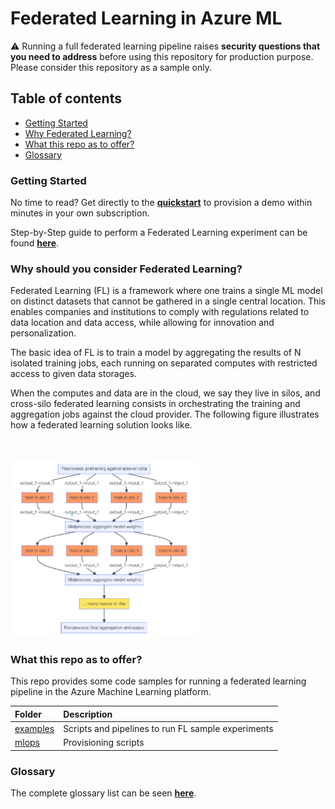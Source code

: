 # Federated Learning in Azure ML

:warning: Running a full federated learning pipeline raises **security questions that you need to address** before using this repository for production purpose. Please consider this repository as a sample only.


## Table of contents

- [Getting Started](#getting-started)
- [Why Federated Learning?](#why-should-you-consider-federated-learning)
- [What this repo as to offer?](#what-this-repo-as-to-offer)
- [Glossary](#glossary)

### Getting Started

No time to read? Get directly to the [**quickstart**](./quickstart.md) to provision a demo within minutes in your own subscription.

Step-by-Step guide to perform a Federated Learning experiment can be found [**here**](./guide.md).

### Why should you consider Federated Learning?

Federated Learning (FL) is a framework where one trains a single ML model on distinct datasets that cannot be gathered in a single central location. This enables companies and institutions to comply with regulations related to data location and data access, while allowing for innovation and personalization.

The basic idea of FL is to train a model by aggregating the results of N isolated training jobs, each running on separated computes with restricted access to given data storages. 

When the computes and data are in the cloud, we say they live in silos, and cross-silo federated learning consists in orchestrating the training and aggregation jobs against the cloud provider. The following figure illustrates how a federated learning solution looks like.

<br/><br/>
<img src="./pics/fl_fig.png" alt="Federated Learning Solution Figure" width="300">

### What this repo as to offer?

This repo provides some code samples for running a federated learning pipeline in the Azure Machine Learning platform.

| Folder | Description |
| :--- | :--- |
| [examples](../examples) | Scripts and pipelines to run FL sample experiments |
| [mlops](../mlops) | Provisioning scripts |

### Glossary

The complete glossary list can be seen [**here**](./glossary.md).